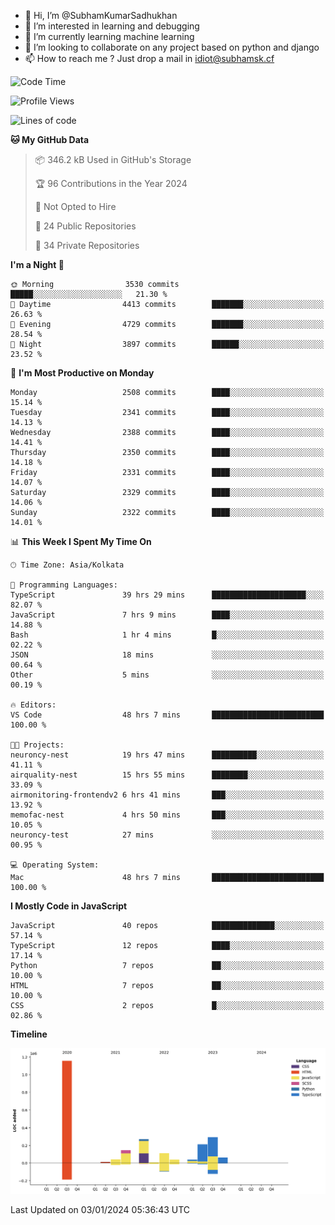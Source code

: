 - 👋 Hi, I’m @SubhamKumarSadhukhan
- 👀 I’m interested in learning and debugging
- 🌱 I’m currently learning machine learning
- 💞️ I’m looking to collaborate on any project based on python and django
- 📫 How to reach me ?
      Just drop a mail in idiot@subhamsk.cf

<!---
SubhamKumarSadhukhan/SubhamKumarSadhukhan is a ✨ special ✨ repository because its `README.md` (this file) appears on your GitHub profile.
You can click the Preview link to take a look at your changes.
--->


<!--START_SECTION:waka-->
![Code Time](http://img.shields.io/badge/Code%20Time-1%2C837%20hrs%2059%20mins-blue)

![Profile Views](http://img.shields.io/badge/Profile%20Views-0-blue)

![Lines of code](https://img.shields.io/badge/From%20Hello%20World%20I%27ve%20Written-2.4%20million%20lines%20of%20code-blue)

**🐱 My GitHub Data** 

> 📦 346.2 kB Used in GitHub's Storage 
 > 
> 🏆 96 Contributions in the Year 2024
 > 
> 🚫 Not Opted to Hire
 > 
> 📜 24 Public Repositories 
 > 
> 🔑 34 Private Repositories 
 > 
**I'm a Night 🦉** 

```text
🌞 Morning                3530 commits        █████░░░░░░░░░░░░░░░░░░░░   21.30 % 
🌆 Daytime                4413 commits        ███████░░░░░░░░░░░░░░░░░░   26.63 % 
🌃 Evening                4729 commits        ███████░░░░░░░░░░░░░░░░░░   28.54 % 
🌙 Night                  3897 commits        ██████░░░░░░░░░░░░░░░░░░░   23.52 % 
```
📅 **I'm Most Productive on Monday** 

```text
Monday                   2508 commits        ████░░░░░░░░░░░░░░░░░░░░░   15.14 % 
Tuesday                  2341 commits        ████░░░░░░░░░░░░░░░░░░░░░   14.13 % 
Wednesday                2388 commits        ████░░░░░░░░░░░░░░░░░░░░░   14.41 % 
Thursday                 2350 commits        ████░░░░░░░░░░░░░░░░░░░░░   14.18 % 
Friday                   2331 commits        ████░░░░░░░░░░░░░░░░░░░░░   14.07 % 
Saturday                 2329 commits        ████░░░░░░░░░░░░░░░░░░░░░   14.06 % 
Sunday                   2322 commits        ████░░░░░░░░░░░░░░░░░░░░░   14.01 % 
```


📊 **This Week I Spent My Time On** 

```text
🕑︎ Time Zone: Asia/Kolkata

💬 Programming Languages: 
TypeScript               39 hrs 29 mins      █████████████████████░░░░   82.07 % 
JavaScript               7 hrs 9 mins        ████░░░░░░░░░░░░░░░░░░░░░   14.88 % 
Bash                     1 hr 4 mins         █░░░░░░░░░░░░░░░░░░░░░░░░   02.22 % 
JSON                     18 mins             ░░░░░░░░░░░░░░░░░░░░░░░░░   00.64 % 
Other                    5 mins              ░░░░░░░░░░░░░░░░░░░░░░░░░   00.19 % 

🔥 Editors: 
VS Code                  48 hrs 7 mins       █████████████████████████   100.00 % 

🐱‍💻 Projects: 
neuroncy-nest            19 hrs 47 mins      ██████████░░░░░░░░░░░░░░░   41.11 % 
airquality-nest          15 hrs 55 mins      ████████░░░░░░░░░░░░░░░░░   33.09 % 
airmonitoring-frontendv2 6 hrs 41 mins       ███░░░░░░░░░░░░░░░░░░░░░░   13.92 % 
memofac-nest             4 hrs 50 mins       ███░░░░░░░░░░░░░░░░░░░░░░   10.05 % 
neuroncy-test            27 mins             ░░░░░░░░░░░░░░░░░░░░░░░░░   00.95 % 

💻 Operating System: 
Mac                      48 hrs 7 mins       █████████████████████████   100.00 % 
```

**I Mostly Code in JavaScript** 

```text
JavaScript               40 repos            ██████████████░░░░░░░░░░░   57.14 % 
TypeScript               12 repos            ████░░░░░░░░░░░░░░░░░░░░░   17.14 % 
Python                   7 repos             ██░░░░░░░░░░░░░░░░░░░░░░░   10.00 % 
HTML                     7 repos             ██░░░░░░░░░░░░░░░░░░░░░░░   10.00 % 
CSS                      2 repos             █░░░░░░░░░░░░░░░░░░░░░░░░   02.86 % 
```



**Timeline**

![Lines of Code chart](https://raw.githubusercontent.com/SubhamKumarSadhukhan/SubhamKumarSadhukhan/main/assets/bar_graph.png)


 Last Updated on 03/01/2024 05:36:43 UTC
<!--END_SECTION:waka-->
